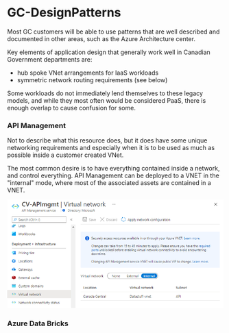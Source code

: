 # GC-DesignPatterns

Most GC customers will be able to use patterns that are well described and documented in other areas, such as the Azure Architecture center.

Key elements of application design that generally work well in Canadian Government departments are:
- hub spoke VNet arrangements for IaaS workloads
- symmetric network routing requirements (see below)


Some workloads do not immediately lend themselves to these legacy models, and while they most often would be considered PaaS, there is enough overlap to cause confusion for some.

### API Management 
Not to describe what this resource does, but it does have some unique networking requirements and especially when it is to be used as much as possible inside a customer created VNet.

The most common desire is to have everything contained inside a network, and control everything.  API Management can be deployed to a VNET in the "internal" mode, where most of the associated assets are contained in a VNET.

![APIM VNET configuration](./APIM-VNET.png)




### Azure Data Bricks





